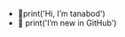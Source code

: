 - 👋print('Hi, I’m tanabod')
- 👀 print('I’m new in GitHub')


<!---
tanabod/tanabod is a ✨ special ✨ repository because its `README.md` (this file) appears on your GitHub profile.
You can click the Preview link to take a look at your changes.
--->
